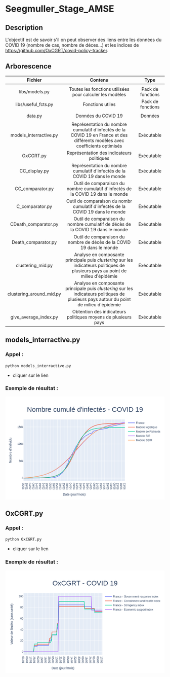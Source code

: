 # Seegmuller_Stage_AMSE

## Description

L'objectif est de savoir s'il on peut observer des liens entre les données du COVID 19 (nombre de cas, nombre de déces...) et les indices de https://github.com/OxCGRT/covid-policy-tracker.


## Arborescence

| Fichier | Contenu | Type |
| :-----: | :-----: | :-----: |
|   |   |   | 
| libs/models.py | Toutes les fonctions utilisées pour calculer les modèles | Pack de fonctions |
| libs/useful_fcts.py | Fonctions utiles | Pack de fonctions |
|   |   |   |
| data.py | Données du COVID 19 | Données |
|   |   |   |
| models_interractive.py | Représentation du nombre cumulatif d'infectés de la COVID 19 en France et des différents modèles avec coefficients optimisés | Exécutable |
| OxCGRT.py | Représentation des indicateurs politiques | Exécutable |
| CC_display.py | Représentation du nombre cumulatif d'infectés de la COVID 19 dans le monde | Exécutable |
| CC_comparator.py | Outil de comparaison du nombre cumulatif d'infectés de la COVID 19 dans le monde | Exécutable |
| C_comparator.py | Outil de comparaison du nombr cumulatif d'infectés de la COVID 19 dans le monde | Exécutable |
| CDeath_comparator.py | Outil de comparaison du nombre cumulatif de décès de la COVID 19 dans le monde | Exécutable |
| Death_comparator.py | Outil de comparaison du nombre de décès de la COVID 19 dans le monde | Exécutable |
| clustering_mid.py | Analyse en composante principale puis *clustering* sur les indicateurs politiques de plusieurs pays au point de milieu d'épidémie | Exécutable |
| clustering_around_mid.py | Analyse en composante principale puis *clustering* sur les indicateurs politiques de plusieurs pays autour du point de milieu d'épidémie | Exécutable |
| give_average_index.py | Obtention des indicateurs politiques moyens de plusieurs pays | Exécutable |

## models_interractive.py

### Appel :
  `python models_interractive.py`
  - cliquer sur le lien
 
### Exemple de résultat :

<img src="images/exemple_models_interractive_1.png" width="800"/>

## OxCGRT.py

### Appel :
  `python OxCGRT.py`
  - cliquer sur le lien
 
### Exemple de résultat :

<img src="images/exemple_OxCGRT.png" width="800">

